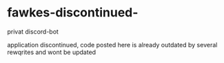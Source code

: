 # fawkes-discontinued-
privat discord-bot

application discontinued, code posted here is already outdated by several rewqrites and wont be updated
